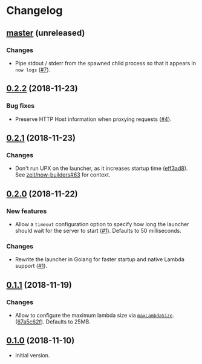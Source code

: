 # Changelog

## [master](https://github.com/anmonteiro/now-static-bin/compare/0.2.2...HEAD)  (unreleased)

### Changes

- Pipe stdout / stderr from the spawned child process so that it appears in `now
  logs` ([#7](https://github.com/anmonteiro/now-static-bin/pull/7)).

## [0.2.2](https://github.com/anmonteiro/now-static-bin/compare/0.2.1...0.2.2) (2018-11-23)

### Bug fixes

- Preserve HTTP Host information when proxying requests
  ([#4](https://github.com/anmonteiro/now-static-bin/pull/4)).

## [0.2.1](https://github.com/anmonteiro/now-static-bin/compare/0.2.0...0.2.1) (2018-11-23)

### Changes

- Don't run UPX on the launcher, as it increases startup time
  ([eff3ad8](https://github.com/anmonteiro/now-static-bin/commit/eff3ad83adf77a8b4b642e2f7009d876e8db0d57)).
  See [zeit/now-builders#63](https://github.com/zeit/now-builders/issues/63) for context.

## [0.2.0](https://github.com/anmonteiro/now-static-bin/compare/0.1.1...0.2.0) (2018-11-22)

### New features

- Allow a `timeout` configuration option to specify how long the launcher should
  wait for the server to start
  ([#1](https://github.com/anmonteiro/now-static-bin/pull/1)). Defaults to 50
  milliseconds.

### Changes

- Rewrite the launcher in Golang for faster startup and native Lambda support
  ([#1](https://github.com/anmonteiro/now-static-bin/pull/1)).

## [0.1.1](https://github.com/anmonteiro/now-static-bin/compare/0.1.0...0.1.1) (2018-11-19)

### Changes

- Allow to configure the maximum lambda size via
  [`maxLambdaSize`](https://zeit.co/docs/v2/deployments/concepts/lambdas/#maximum-bundle-size).
  ([67a5c62f](https://github.com/anmonteiro/now-static-bin/commit/67a5c62f7d86e18e9c5d867c7bf8c11005eebcdd)).
  Defaults to 25MB.

## [0.1.0](https://github.com/anmonteiro/now-static-bin/releases/tag/0.1.0) (2018-11-10)

- Initial version.